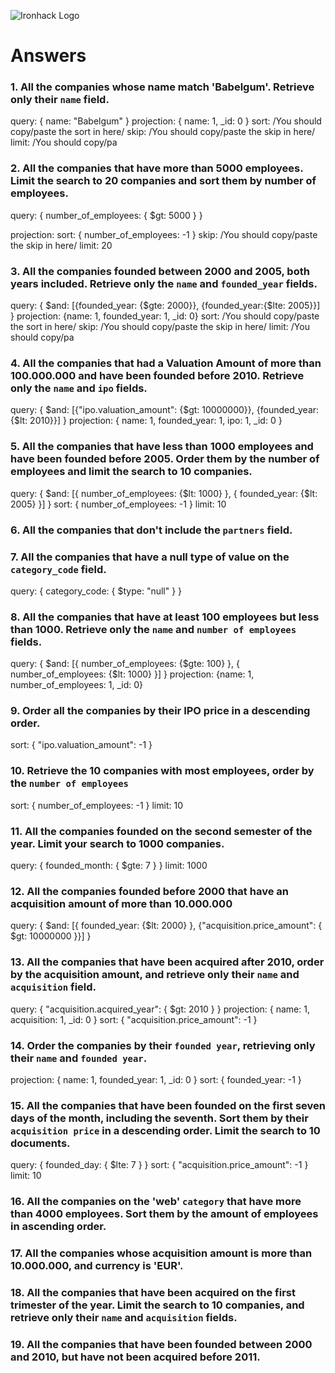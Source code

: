 ![Ironhack Logo](https://i.imgur.com/1QgrNNw.png)

# Answers

### 1. All the companies whose name match 'Babelgum'. Retrieve only their `name` field.
query: { name: "Babelgum" }
projection: { name: 1, _id: 0 }
sort: /You should copy/paste the sort in here/
skip: /You should copy/paste the skip in here/
limit: /You should copy/pa


### 2. All the companies that have more than 5000 employees. Limit the search to 20 companies and sort them by **number of employees**.

query:  { number_of_employees: { $gt: 5000 } }

projection: 
sort: { number_of_employees: -1 }
skip: /You should copy/paste the skip in here/
limit: 20

### 3. All the companies founded between 2000 and 2005, both years included. Retrieve only the `name` and `founded_year` fields.

query: { $and: [{founded_year: {$gte: 2000}}, {founded_year:{$lte: 2005}}] }
projection: {name: 1, founded_year: 1, _id: 0}
sort: /You should copy/paste the sort in here/
skip: /You should copy/paste the skip in here/
limit: /You should copy/pa

### 4. All the companies that had a Valuation Amount of more than 100.000.000 and have been founded before 2010. Retrieve only the `name` and `ipo` fields.

query: { $and: [{"ipo.valuation_amount": {$gt: 10000000}}, {founded_year:{$lt: 2010}}] }
projection: { name: 1, founded_year: 1, ipo: 1, _id: 0 }


### 5. All the companies that have less than 1000 employees and have been founded before 2005. Order them by the number of employees and limit the search to 10 companies.

query: { $and: [{ number_of_employees: {$lt: 1000} }, { founded_year: {$lt: 2005} }] }
sort: { number_of_employees: -1 }
limit: 10


### 6. All the companies that don't include the `partners` field.



### 7. All the companies that have a null type of value on the `category_code` field.

query: { category_code: { $type: "null" } }

### 8. All the companies that have at least 100 employees but less than 1000. Retrieve only the `name` and `number of employees` fields.

query: { $and: [{ number_of_employees: {$gte: 100} }, { number_of_employees: {$lt: 1000} }] }
projection: {name: 1, number_of_employees: 1, _id: 0}

### 9. Order all the companies by their IPO price in a descending order.

sort: { "ipo.valuation_amount": -1 }

### 10. Retrieve the 10 companies with most employees, order by the `number of employees`

sort: { number_of_employees: -1 }
limit: 10

### 11. All the companies founded on the second semester of the year. Limit your search to 1000 companies.

query: { founded_month: { $gte: 7 } }
limit: 1000

### 12. All the companies founded before 2000 that have an acquisition amount of more than 10.000.000

query: { $and: [{ founded_year: {$lt: 2000} }, {"acquisition.price_amount": { $gt: 10000000 }}] }

### 13. All the companies that have been acquired after 2010, order by the acquisition amount, and retrieve only their `name` and `acquisition` field.

query: { "acquisition.acquired_year": { $gt: 2010 } }
projection: { name: 1, acquisition: 1, _id: 0 }
sort: { "acquisition.price_amount": -1 }

### 14. Order the companies by their `founded year`, retrieving only their `name` and `founded year`.

projection: { name: 1, founded_year: 1, _id: 0 }
sort: { founded_year: -1 }

### 15. All the companies that have been founded on the first seven days of the month, including the seventh. Sort them by their `acquisition price` in a descending order. Limit the search to 10 documents.

query: { founded_day: { $lte: 7 } }
sort: { "acquisition.price_amount": -1 }
limit: 10

### 16. All the companies on the 'web' `category` that have more than 4000 employees. Sort them by the amount of employees in ascending order.

<!-- Your Code Goes Here -->

### 17. All the companies whose acquisition amount is more than 10.000.000, and currency is 'EUR'.

<!-- Your Code Goes Here -->

### 18. All the companies that have been acquired on the first trimester of the year. Limit the search to 10 companies, and retrieve only their `name` and `acquisition` fields.

<!-- Your Code Goes Here -->

### 19. All the companies that have been founded between 2000 and 2010, but have not been acquired before 2011.

<!-- Your Code Goes Here -->
